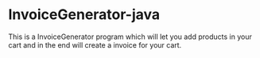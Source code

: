 # InvoiceGenerator-java
This is a InvoiceGenerator program which will let you add products in your cart and in the end will create a invoice for your cart.
